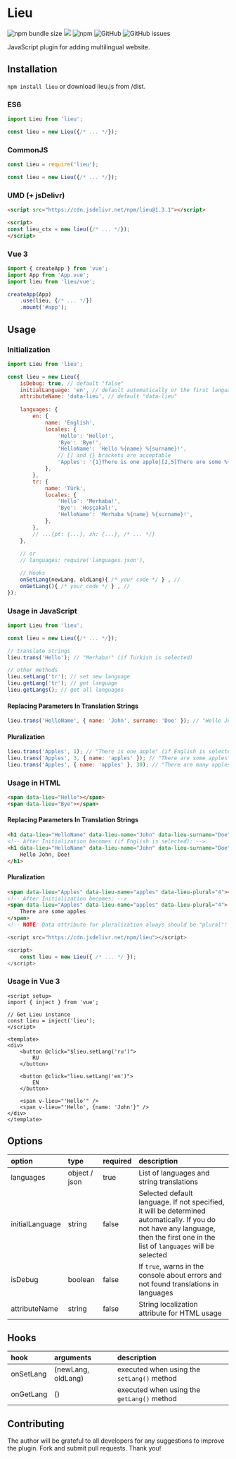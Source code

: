# Lieu
![npm bundle size](https://img.shields.io/bundlephobia/min/lieu)
[![](https://data.jsdelivr.com/v1/package/npm/lieu/badge?style=rounded)](https://www.jsdelivr.com/package/npm/lieu)
![npm](https://img.shields.io/npm/dm/lieu)
![GitHub](https://img.shields.io/github/license/LeadrateMSK/lieu)
![GitHub issues](https://img.shields.io/github/issues/LeadrateMSK/lieu)

JavaScript plugin for adding multilingual website.

## Installation
`npm install lieu` or download lieu.js from /dist.

### ES6
```javascript
import Lieu from 'lieu';

const lieu = new Lieu({/* ... */});
```

### CommonJS
```javascript
const Lieu = require('lieu');

const lieu = new Lieu({/* ... */});
```

### UMD (+ jsDelivr)
```html
<script src="https://cdn.jsdelivr.net/npm/lieu@1.3.1"></script>

<script>
const lieu_ctx = new lieu({/* ... */});
</script>
```

### Vue 3
```js
import { createApp } from 'vue';
import App from 'App.vue';
import lieu from 'lieu/vue';

createApp(App)
    .use(lieu, {/* ... */})
    .mount('#app');
```

## Usage
### Initialization
```javascript
import Lieu from 'lieu';

const lieu = new Lieu({
    isDebug: true, // default "false"
    initialLanguage: 'en', // default automatically or the first language in the list
    attributeName: 'data-lieu', // default "data-lieu"
    
    languages: {
        en: {
            name: 'English',
            locales: {
                'Hello': 'Hello!',
                'Bye': 'Bye!',
                'HelloName': 'Hello %{name} %{surname}!',
                // [] and {} brackets are acceptable
                'Apples': '{1}There is one apple|[2,5]There are some %{name}|{5,*}There are many %{name}',
            },
        },
        tr: {
            name: 'Türk',
            locales: {
                'Hello': 'Merhaba!',
                'Bye': 'Hoşçakal!',
                'HelloName': 'Merhaba %{name} %{surname}!',
            },
        },
        // ...{pt: {...}, zh: {...}, /* ... */}
    }, 
    
    // or
    // languages: require('languages.json'),

    // Hooks
    onSetLang(newLang, oldLang){ /* your code */ } , // 
    onGetLang(){ /* your code */ } , // 
});
```

### Usage in JavaScript
```javascript
import Lieu from 'lieu';

const lieu = new Lieu({/* ... */});

// translate strings
lieu.trans('Hello'); // "Merhaba!" (if Turkish is selected)

// other methods
lieu.setLang('tr'); // set new language
lieu.getLang('tr'); // get language
lieu.getLangs(); // get all languages
```
#### Replacing Parameters In Translation Strings
```javascript
lieu.trans('HelloName', { name: 'John', surname: 'Doe' }); // "Hello John Doe!" (if English is selected)
```

#### Pluralization
```javascript
lieu.trans('Apples', 1); // "There is one apple" (if English is selected)
lieu.trans('Apples', 3, { name: 'apples' }); // "There are some apples"
lieu.trans('Apples', { name: 'apples' }, 30); // "There are many apples"
```

### Usage in HTML
```html
<span data-lieu="Hello"></span>
<span data-lieu="Bye"></span>
```

#### Replacing Parameters In Translation Strings
```html
<h1 data-lieu="HelloName" data-lieu-name="John" data-lieu-surname="Doe"></h1>
<!-- After Initialization becomes (if English is selected): -->
<h1 data-lieu="HelloName" data-lieu-name="John" data-lieu-surname="Doe">
    Hello John, Doe!
</h1>
```

#### Pluralization
```html
<span data-lieu="Apples" data-lieu-name="apples" data-lieu-plural="4"></span>
<!-- After Initialization becomes: -->
<span data-lieu="Apples" data-lieu-name="apples" data-lieu-plural="4">
    There are some apples
</span>
<!-- NOTE: Data attribute for pluralization always should be "plural"! -->
```

```javascript
<script src="https://cdn.jsdelivr.net/npm/lieu"></script>

<script>
    const lieu = new Lieu({ /* ... */ });
</script>
```

### Usage in Vue 3
```vue
<script setup>
import { inject } from 'vue';

// Get Lieu instance
const lieu = inject('lieu');
</script>

<template>
<div>
    <button @click="$lieu.setLang('ru')">
        RU
    </button>

    <button @click="lieu.setLang('en')">
        EN
    </button>

    <span v-lieu="'Hello'" />
    <span v-lieu="'Hello', {name: 'John'}" />
</div>
</template>
```

## Options
| option  | type  | required  | description  |
| :------------ | :------------ | :------------ | :------------ |
| languages  | object / json  | true  | List of languages and string translations  |
| initialLanguage  | string  | false  |  Selected default language. If not specified, it will be determined automatically. If you do not have any language, then the first one in the list of `languages` will be selected |
|  isDebug | boolean  | false  | If `true`, warns in the console about errors and not found translations in languages  |
| attributeName  | string  | false  | String localization attribute for HTML usage  |

## Hooks
| hook  | arguments  | description  |
| :------------ | :------------ | :------------ |
| onSetLang  | (newLang, oldLang)  | executed when using the `setLang()` method  |
| onGetLang  | () |  executed when using the `getLang()` method |

## Contributing
The author will be grateful to all developers for any suggestions to improve the plugin. Fork and submit pull requests. Thank you!
